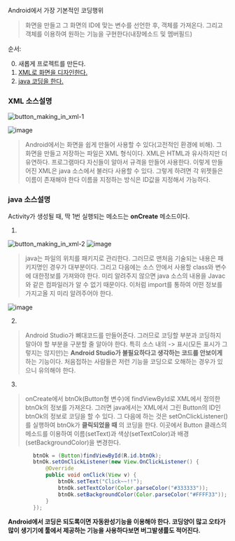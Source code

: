 Android에서 가장 기본적인 코딩행위
> 화면을 만들고 그 화면의 ID에 맞는 변수를 선언한 후, 객체를 가져온다. 그리고 객체를 이용하여
원하는 기능을 구현한다(내장메소드 및 멤버필드)


순서:

0. 새롭게 프로젝트를 만든다.
1. [XML로 화면을 디자인한다.](/app/src/main/res/layout/activity_1_2.xml)
2. [java 코딩을 한다.](/app/src/main/java/com/example/snake/androjavaexample/day3/Activity_1_2.java)

### XML 소스설명

![button_making_in_xml-1](https://user-images.githubusercontent.com/12086377/27162063-0a836da6-51ba-11e7-8679-b87a261a4ffc.gif)

![image](https://user-images.githubusercontent.com/12086377/27161424-4bff8836-51b6-11e7-9d23-cc4f02b493f9.png)

> Android에서는 화면을 쉽게 만들어 사용할 수 있다(고전적인 환경에 비해). 그 화면을 만들고 저장하는 파일은 XML 형식이다. XML은 HTML과 유사하지만 더 유연하다. 프로그램마다 자신들이 알아서 규격을 만들어 사용한다. 이렇게 만들어진 XML은 java 소스에서 불러다 사용할 수 있다. 그렇게 하려면 각 위젯들은 이름이 존재해야 한다 이름을 지정하는 방식은 ID값을 지정해서 가능하다.

### java 소스설명
Activity가 생성될 때, 딱 1번 실행되는 메소드는 **onCreate** 메소드이다.

1.

![button_making_in_xml-2](https://user-images.githubusercontent.com/12086377/27162102-3afb4486-51ba-11e7-89ba-f0594331e25f.gif)
![image](https://user-images.githubusercontent.com/12086377/27160504-c38c61e6-51af-11e7-807e-cce941aadbff.png)

> java는 파일의 위치를 패키지로 관리한다. 그러므로 맨처음 기술되는 내용은 패키지명인 경우가 대부분이다. 그리고 다음에는 소스 안에서 사용할 class와 변수에 대한정보를 가져와야 한다. 미리 알려주지 않으면 java 소스의 내용을 Javac와 같은 컴파일러가 알 수 없기 때문이다. 이처럼 import를 통하여 어떤 정보를 가지고올 지 미리 알려주어야 한다.

![image](https://user-images.githubusercontent.com/12086377/27160982-21722374-51b3-11e7-8f81-ca15d786965f.png)

2.
> Android Studio가 뼈대코드를 만들어준다. 그러므로 코딩할 부분과 코딩하지 말아야 할 부분을 구분할 줄 알아야 한다.
특히 소스 내의 -> 표시(모든 표시가 그렇지는 않지만)는
**Android Studio가 불필요하다고 생각하는 코드를 안보이게** 하는 기능이다.
처음접하는 사람들은 저런 기능을 코딩으로 오해하는 경우가 있으니 유의해야 한다.


3.
> onCreate에서 btnOk(Button형 변수)에 findViewById로 XML에서 정의한 btnOk의 정보를 가져온다.
그러면 java에서는 XML에서 그린 Button의 ID인 btnOk의 정보로 코딩을 할 수 있다. 그 다음에 하는
것은 setOnClickListener()를 실행하여 btnOk가 **클릭되었을 때** 의 코딩을 한다. 이곳에서 Button 클래스의
메소드를 이용하여 이름(setText)과 색상(setTextColor)과 배경(setBackgroundColor)을 변경한다.

~~~java
        btnOk = (Button)findViewById(R.id.btnOk);
        btnOk.setOnClickListener(new View.OnClickListener() {
            @Override
            public void onClick(View v) {
                btnOk.setText("Click~~!!");
                btnOk.setTextColor(Color.parseColor("#333333"));
                btnOk.setBackgroundColor(Color.parseColor("#FFFF33"));
            }
        });
~~~

**Android에서 코딩은 되도록이면 자동완성기능을 이용해야 한다. 코딩양이 많고 오타가 많이 생기기에
툴에서 제공하는 기능을 사용하다보면 버그발생률도 적어진다.** 
